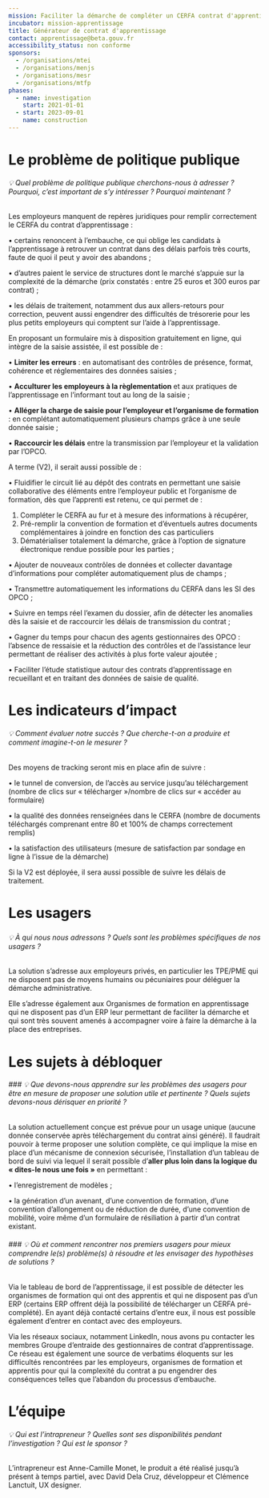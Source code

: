 ```yaml
---
mission: Faciliter la démarche de compléter un CERFA contrat d'apprentissage.
incubator: mission-apprentissage
title: Générateur de contrat d'apprentissage
contact: apprentissage@beta.gouv.fr
accessibility_status: non conforme
sponsors:
  - /organisations/mtei
  - /organisations/menjs
  - /organisations/mesr
  - /organisations/mtfp
phases:
  - name: investigation
    start: 2021-01-01
  - start: 2023-09-01
    name: construction
---
```


# Le problème de politique publique


###### 💡 Quel problème de politique publique cherchons-nous à adresser ? Pourquoi, c’est important de s’y intéresser ? Pourquoi maintenant ?


Les employeurs manquent de repères juridiques pour remplir correctement le CERFA du contrat d’apprentissage :
 
• certains renoncent à l’embauche, ce qui oblige les candidats à l’apprentissage à retrouver un contrat dans des délais parfois très courts, faute de quoi il peut y avoir des abandons ; 

• d’autres paient le service de structures dont le marché s’appuie sur la complexité de la démarche (prix constatés : entre 25 euros et 300 euros par contrat) ; 

• les délais de traitement, notamment dus aux allers-retours pour correction, peuvent aussi engendrer des difficultés de trésorerie pour les plus petits employeurs qui comptent sur l’aide à l’apprentissage.

En proposant un formulaire mis à disposition gratuitement en ligne, qui intègre de la saisie assistée, il est possible de :

•	**Limiter les erreurs** : en automatisant des contrôles de présence, format, cohérence et réglementaires des données saisies ;

•	**Acculturer les employeurs à la règlementation** et aux pratiques de l’apprentissage en l’informant tout au long de la saisie ;

•	**Alléger la charge de saisie pour l’employeur et l’organisme de formation** : en complétant automatiquement plusieurs champs grâce à une seule donnée saisie ; 

•	**Raccourcir les délais** entre la transmission par l’employeur et la validation par l’OPCO.

A terme (V2), il serait aussi possible de : 

•	Fluidifier le circuit lié au dépôt des contrats en permettant une saisie collaborative des éléments entre l’employeur public et l’organisme de formation, dès que l’apprenti est retenu, ce qui permet de : 

1.	Compléter le CERFA au fur et à mesure des informations à récupérer, 
2.	Pré-remplir la convention de formation et d’éventuels autres documents complémentaires à joindre en fonction des cas particuliers
3.	Dématérialiser totalement la démarche, grâce à l’option de signature électronique rendue possible pour les parties ;

•	Ajouter de nouveaux contrôles de données et collecter davantage d’informations pour compléter automatiquement plus de champs ;

•	Transmettre automatiquement les informations du CERFA dans les SI des OPCO ;

•	Suivre en temps réel l’examen du dossier, afin de détecter les anomalies dès la saisie et de raccourcir les délais de transmission du contrat ;

•	Gagner du temps pour chacun des agents gestionnaires des OPCO : l’absence de ressaisie et la réduction des contrôles et de l’assistance leur permettant de réaliser des activités à plus forte valeur ajoutée ;

•	Faciliter l’étude statistique autour des contrats d’apprentissage en recueillant et en traitant des données de saisie de qualité.


# Les indicateurs d’impact


###### 💡 Comment évaluer notre succès ? Que cherche-t-on a produire et comment imagine-t-on le mesurer ?


Des moyens de tracking seront mis en place afin de suivre : 

• le tunnel de conversion, de l’accès au service jusqu’au téléchargement (nombre de clics sur « télécharger »/nombre de clics sur « accéder au formulaire)

 • la qualité des données renseignées dans le CERFA (nombre de documents téléchargés comprenant entre 80 et 100% de champs correctement remplis)

 • la satisfaction des utilisateurs (mesure de satisfaction par sondage en ligne à l’issue de la démarche)

Si la V2 est déployée, il sera aussi possible de suivre les délais de traitement.


# Les usagers


### 
###### 💡 À qui nous nous adressons ? Quels sont les problèmes spécifiques de nos usagers ?



La solution s’adresse aux employeurs privés, en particulier les TPE/PME qui ne disposent pas de moyens humains ou pécuniaires pour déléguer la démarche administrative. 

Elle s’adresse également aux Organismes de formation en apprentissage qui ne disposent pas d’un ERP leur permettant de faciliter la démarche et qui sont très souvent amenés à accompagner voire à faire la démarche à la place des entreprises.


# Les sujets à débloquer



###### ### 💡 Que devons-nous apprendre sur les problèmes des usagers pour être en mesure de proposer une solution utile et pertinente ? Quels sujets devons-nous dérisquer en priorité ?



La solution actuellement conçue est prévue pour un usage unique (aucune donnée conservée après téléchargement du contrat ainsi généré). Il faudrait pouvoir à terme proposer une solution complète, ce qui implique la mise en place d’un mécanisme de connexion sécurisée, l’installation d’un tableau de bord de suivi via lequel il serait possible d’**aller plus loin dans la logique du « dites-le nous une fois »** en permettant :

•	l’enregistrement de modèles ;

•	la génération d’un avenant, d’une convention de formation, d’une convention d’allongement ou de réduction de durée, d’une convention de mobilité, voire même d’un formulaire de résiliation à partir d’un contrat existant.



###### ### 💡 Où et comment rencontrer nos premiers usagers pour mieux comprendre le(s) problème(s) à résoudre et les envisager des hypothèses de solutions ?


Via le tableau de bord de l’apprentissage, il est possible de détecter les organismes de formation qui ont des apprentis et qui ne disposent pas d’un ERP (certains ERP offrent déjà la possibilité de télécharger un CERFA pré-complété). En ayant déjà contacté certains d’entre eux, il nous est possible également d’entrer en contact avec des employeurs.

Via les réseaux sociaux, notamment LinkedIn, nous avons pu contacter les membres Groupe d’entraide des gestionnaires de contrat d’apprentissage. Ce réseau est également une source de verbatims éloquents sur les difficultés rencontrées par les employeurs, organismes de formation et apprentis pour qui la complexité du contrat a pu engendrer des conséquences telles que l’abandon du processus d’embauche.


# L’équipe


###### 💡 Qui est l’intrapreneur ? Quelles sont ses disponibilités pendant l’investigation ? Qui est le sponsor ?


L’intrapreneur est Anne-Camille Monet, le produit a été réalisé jusqu’à présent à temps partiel, avec David Dela Cruz, développeur et Clémence Lanctuit, UX designer.



